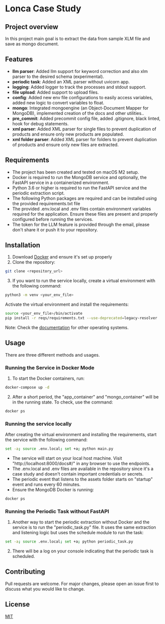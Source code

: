 # Lonca Case Study

## Project overview
In this project main goal is to extract the data from sample XLM file and save as mongo document.

## Features
* **llm parser**: Added llm support for keyword correction and also xlm parser to the desired schema (experimental).
* **periodic task**: Added an XML parser without uvicorn app.
* **logging**: Added logger to track the processes and stdout support.
* **file upload**: Added support to upload files.
* **config**: Added new env file configurations to easily access variables, added new logic to convert variables to float.
* **mongo**: Integrated mongoengine (an Object-Document Mapper for MongoDB), implemented creation of the docs and other utilities..
* **pre_commit**: Added precommit config file, added .gitignore, black linted, hook for debug statements.
* **xml parser**: Added XML parser for single files to prevent duplication of  products and ensure only new products are populated.
* **xml folder parser**: Added XML parser for folders to prevent duplication of products and ensure only new files are extracted.

## Requirements
- The project has been created and tested on macOS M2 setup.
- Docker is required to run the MongoDB service and optionally, the FastAPI service in a containerized environment.
- Python 3.6 or higher is required to run the FastAPI service and the periodic extraction script.
- The following Python packages are required and can be installed using the provided requirements.txt file
- The provided .env.local and .env files contain environment variables required for the application. Ensure these files are present and properly configured before running the services.
- The token for the LLM feature is provided through the email, please don't share it or push it to your repository.

## Installation
1. Download [Docker](https://docs.docker.com/get-docker/) and ensure it's set up properly
2. Clone the repository:
```bash
git clone <repository_url>
```
3. If you want to run the service locally, create a virtual environment with the following command:
```bash
python3 -m venv <your_env_file>
```

Activate the virtual environment and install the requirements:
```bash
source <your_env_file>/bin/activate
pip install -r reqs/requirements.txt --use-deprecated=legacy-resolver
```

Note: Check the [documentation](https://docs.python.org/3/library/venv.html) for other operating systems.

## Usage
There are three different methods and usages.

### Running the Service in Docker Mode

1. To start the Docker containers, run:
```bash
docker-compose up -d
```
2. After a short period, the "app_container" and "mongo_container" will be in the running state. To check, use the command:

```bash
docker ps
```

### Running the service locally

After creating the virtual environment and installing the requirements, start the service with the following command:
```bash
set -a; source .env.local; set +a; python main.py
```
- The service will start on your local host machine. Visit "http://localhost:8000/docs#/" in any browser to use the endpoints.
- The .env.local and .env files are available in the repository since it's a case study and doesn't contain important credentials or secrets.
- The periodic event that listens to the assets folder starts on "startup" event and runs every 60 minutes.
- Ensure the MongoDB Docker is running:

```bash
docker ps
```



### Running the Periodic Task without FastAPI

1. Another way to start the periodic extraction without Docker and the service is to run the "periodic_task.py" file. It uses the same extraction and listening logic but uses the schedule module to run the task:

```bash
set -a; source .env.local; set +a; python periodic_task.py
```
2. There will be a log on your console indicating that the periodic task is scheduled.

## Contributing

Pull requests are welcome. For major changes, please open an issue first
to discuss what you would like to change.

## License

[MIT](https://choosealicense.com/licenses/mit/)
